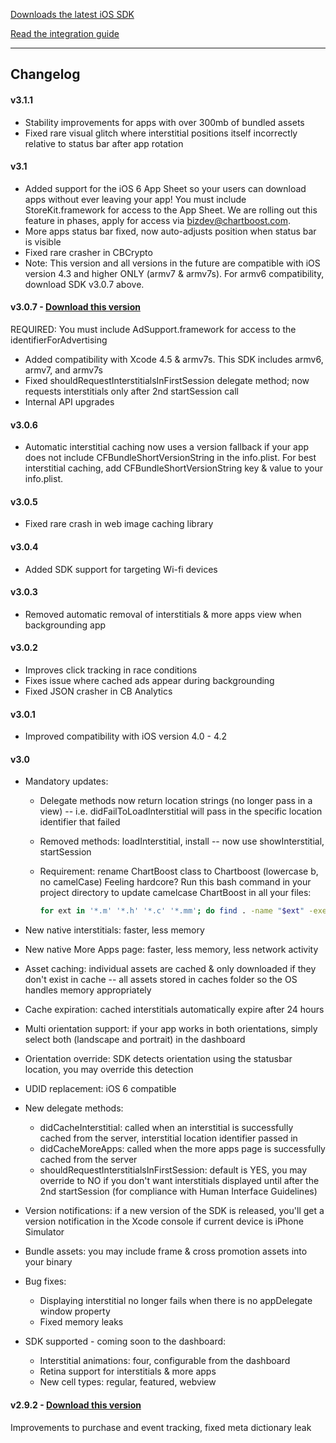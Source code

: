 <a class="big_button" href="https://chartboost.com/support/sdk_download/3.1.1?os=ios">Downloads the latest iOS SDK</a>

[Read the integration guide](/documentation/ios)

---

## Changelog

#### v3.1.1

- Stability improvements for apps with over 300mb of bundled assets
- Fixed rare visual glitch where interstitial positions itself incorrectly
  relative to status bar after app rotation

#### v3.1

- Added support for the iOS 6 App Sheet so your users can download apps without
  ever leaving your app! You must include StoreKit.framework for access to the
  App Sheet. We are rolling out this feature in phases, apply for access via
  [bizdev@chartboost.com](mailto:bizdev@chartboost.com).
- More apps status bar fixed, now auto-adjusts position when status bar is
  visible
- Fixed rare crasher in CBCrypto
- Note: This version and all versions in the future are compatible with iOS
  version 4.3 and higher ONLY (armv7 & armv7s). For armv6 compatibility,
  download SDK v3.0.7 above.

#### v3.0.7 - [Download this version][3.0.7]

REQUIRED: You must include AdSupport.framework for access to the
identifierForAdvertising

- Added compatibility with Xcode 4.5 & armv7s. This SDK includes armv6, armv7,
  and armv7s
- Fixed shouldRequestInterstitialsInFirstSession delegate method; now requests
  interstitials only after 2nd startSession call
- Internal API upgrades

[3.0.7]: https://s3.amazonaws.com/chartboost/sdk/3.0.7/ChartBoostConnect.tar.bz2
 
#### v3.0.6

- Automatic interstitial caching now uses a version fallback if your app does
  not include CFBundleShortVersionString in the info.plist. For best
  interstitial caching, add CFBundleShortVersionString key & value to your
  info.plist.

#### v3.0.5

- Fixed rare crash in web image caching library

#### v3.0.4

- Added SDK support for targeting Wi-fi devices

#### v3.0.3

- Removed automatic removal of interstitials & more apps view when
  backgrounding app

#### v3.0.2

- Improves click tracking in race conditions
- Fixes issue where cached ads appear during backgrounding
- Fixed JSON crasher in CB Analytics

#### v3.0.1

- Improved compatibility with iOS version 4.0 - 4.2

#### v3.0

- Mandatory updates:
    - Delegate methods now return location strings (no longer pass in a view)
      -- i.e. didFailToLoadInterstitial will pass in the specific location
      identifier that failed
    - Removed methods: loadInterstitial, install -- now use showInterstitial,
      startSession
    - Requirement: rename ChartBoost class to Chartboost (lowercase b, no
      camelCase) Feeling hardcore? Run this bash command in your project
      directory to update camelcase ChartBoost in all your files:
      
      ```bash
      for ext in '*.m' '*.h' '*.c' '*.mm'; do find . -name "$ext" -exec sed -i '' 's/ChartBoost/Chartboost/g' '{}' \; ; done
      ```

- New native interstitials: faster, less memory
- New native More Apps page: faster, less memory, less network activity
- Asset caching: individual assets are cached & only downloaded if they don't
  exist in cache -- all assets stored in caches folder so the OS handles memory
  appropriately
- Cache expiration: cached interstitials automatically expire after 24 hours
- Multi orientation support: if your app works in both orientations, simply
  select both (landscape and portrait) in the dashboard
- Orientation override: SDK detects orientation using the statusbar location,
  you may override this detection
- UDID replacement: iOS 6 compatible
- New delegate methods:
    - didCacheInterstitial: called when an interstitial is successfully cached
      from the server, interstitial location identifier passed in
    - didCacheMoreApps: called when the more apps page is successfully cached
      from the server
    - shouldRequestInterstitialsInFirstSession: default is YES, you may
      override to NO if you don't want interstitials displayed until after the
      2nd startSession (for compliance with Human Interface Guidelines)
- Version notifications: if a new version of the SDK is released, you'll get
  a version notification in the Xcode console if current device is iPhone
  Simulator
- Bundle assets: you may include frame & cross promotion assets into your
  binary
- Bug fixes:
    - Displaying interstitial no longer fails when there is no appDelegate
      window property
    - Fixed memory leaks
- SDK supported - coming soon to the dashboard:
    - Interstitial animations: four, configurable from the dashboard
    - Retina support for interstitials & more apps
    - New cell types: regular, featured, webview

#### v2.9.2 - [Download this version][2.9.2]

Improvements to purchase and event tracking, fixed meta dictionary leak

[2.9.2]: https://s3.amazonaws.com/chartboost/sdk/2.9.2/ChartBoostConnect.tar.bz2


